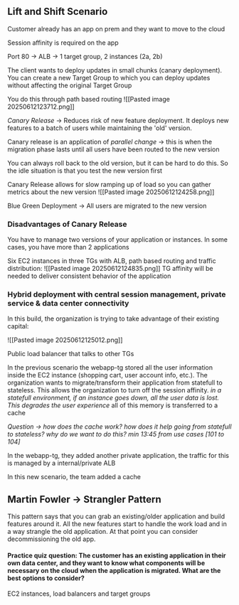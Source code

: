 
## Lift and Shift Scenario
Customer already has an app on prem and they want to move to the cloud

Session affinity is required on the app

Port 80 -> ALB -> 1 target group, 2 instances (2a, 2b)

The client wants to deploy updates in small chunks (canary deployment). You can create a new Target Group to which you can deploy updates without affecting the original Target Group

You do this through path based routing 
![[Pasted image 20250612123712.png]]

*Canary Release* -> Reduces risk of new feature deployment. It deploys new features to a batch of users while maintaining the 'old' version.

Canary release is an application of *parallel change* -> this is when the migration phase lasts until all users have been routed to the new version

You can always roll back to the old version, but it can be hard to do this. So the idle situation is that you test the new version first

Canary Release allows for slow ramping up of load so you can gather metrics about the new version 
![[Pasted image 20250612124258.png]]

Blue Green Deployment -> All users are migrated to the new version

### Disadvantages of Canary Release 

You have to manage two versions of your application or instances. In some cases, you have more than 2 applications

Six EC2 instances in three TGs with ALB, path based routing and traffic distribution:
![[Pasted image 20250612124835.png]]
TG affinity will be needed to deliver consistent behavior of the application
### Hybrid deployment with central session management, private service & data center connectivity

In this build, the organization is trying to take advantage of their existing capital:

![[Pasted image 20250612125012.png]]

Public load balancer that talks to other TGs

In the previous scenario the webapp-tg stored all the user information inside the EC2 instance (shopping cart, user account info, etc.). The organization wants to migrate/transform their application from statefull to stateless. This allows the organization to turn off the session affinity.  *in a statefull environment, if an instance goes down, all the user data is lost. This degrades the user experience* all of this memory is transferred to a cache  

*Question -> how does the cache work? how does it help going from statefull to stateless? why do we want to do this?*
*min 13:45 from use cases [101 to 104]* 

In the webapp-tg, they added another private application, the traffic for this is managed by a internal/private ALB

In this new scenario, the team added a cache 

## Martin Fowler -> Strangler Pattern 
This pattern says that you can grab an existing/older application and build features around it. All the new features start to handle the work load and in a way strangle the old application. At that point you can consider decommissioning the old app. 

#### Practice quiz question: The customer has an existing application in their own data center, and they want to know what components will be necessary on the cloud when the application is migrated. What are the best options to consider?
EC2 instances, load balancers and target groups 